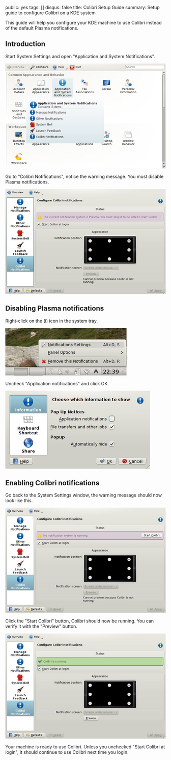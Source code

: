 public: yes
tags: []
disqus: false
title: Colibri Setup Guide
summary: Setup guide to configure Colibri on a KDE system

This guide will help you configure your KDE machine to use Colibri instead of
the default Plasma notifications.

## Introduction

Start System Settings and open "Application and System Notifications".

![System Settings](system-settings.jpg)

Go to "Colibri Notifications", notice the warning message. You must disable
Plasma notifications.

![Colibri configuration module, Plasma notification system](colibri-kcm-plasma.jpg)

## Disabling Plasma notifications

Right-click on the (i) icon in the system tray.

![The (i) icon context menu](systemtray-i.jpg)

Uncheck "Application notifications" and click OK.

![Disabling Plasma notifications](disabling-plasma-notifications.jpg)

## Enabling Colibri notifications

Go back to the System Settings window, the warning message should now look like
this.

![Colibri configuration module, no notification system](colibri-kcm-none.jpg)

Click the "Start Colibri" button, Colibri should now be running. You can verify
it with the "Preview" button.

![Colibri configuration module, Colibri is running](colibri-kcm-colibri.jpg)

Your machine is ready to use Colibri. Unless you unchecked "Start Colibri at
login", it should continue to use Colibri next time you login.
